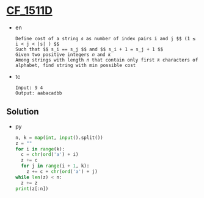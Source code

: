 # [CF_1511D](https://codeforces.com/contest/1511/D)

* en

  ```en
  Define cost of a string 𝑠 as number of index pairs i and j $$ (1 ≤ i < j < |s| ) $$
  Such that $$ s_i == s_j $$ and $$ s_i + 1 = s_j + 1 $$
  Given two positive integers 𝑛 and 𝑘
  Among strings with length 𝑛 that contain only first 𝑘 characters of alphabet, find string with min possible cost
  ```

* tc

  ```tc
  Input: 9 4
  Output: aabacadbb
  ```

## Solution

* py

  ```py
  n, k = map(int, input().split())
  z = ""
  for i in range(k):
    c = chr(ord('a') + i)
    z += c
    for j in range(i + 1, k):
      z += c + chr(ord('a') + j)
  while len(z) < n:
    z += z
  print(z[:n])
  ```
